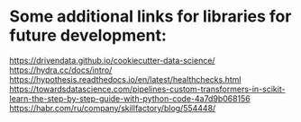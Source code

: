 Some additional links for libraries for future development:
===================

https://drivendata.github.io/cookiecutter-data-science/
https://hydra.cc/docs/intro/
https://hypothesis.readthedocs.io/en/latest/healthchecks.html
https://towardsdatascience.com/pipelines-custom-transformers-in-scikit-learn-the-step-by-step-guide-with-python-code-4a7d9b068156
https://habr.com/ru/company/skillfactory/blog/554448/
